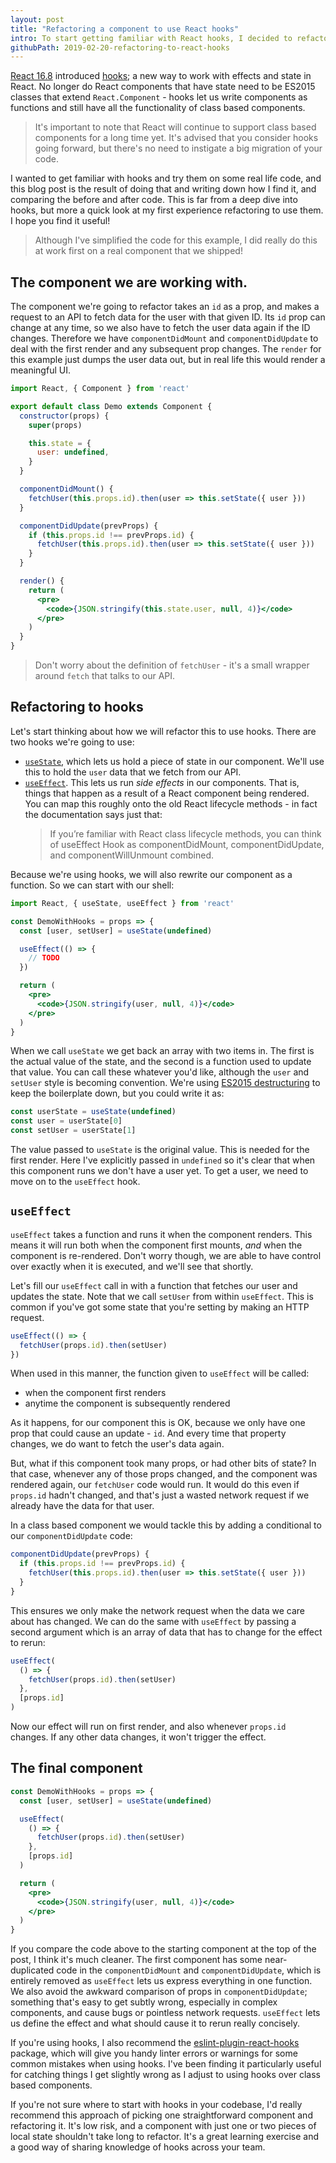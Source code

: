```yaml
---
layout: post
title: "Refactoring a component to use React hooks"
intro: To start getting familiar with React hooks, I decided to refactor a component from setState to hooks and see how it went.
githubPath: 2019-02-20-refactoring-to-react-hooks
---
```


[React 16.8](https://reactjs.org/blog/2019/02/06/react-v16.8.0.html) introduced
[hooks](https://reactjs.org/docs/hooks-intro.html); a new way to work with
effects and state in React. No longer do React components that have state need
to be ES2015 classes that extend `React.Component` - hooks let us write
components as functions and still have all the functionality of class based
components.

> It's important to note that React will continue to support class based
> components for a long time yet. It's advised that you consider hooks going
> forward, but there's no need to instigate a big migration of your code.

I wanted to get familiar with hooks and try them on some real life code, and
this blog post is the result of doing that and writing down how I find it, and
comparing the before and after code. This is far from a deep dive into hooks,
but more a quick look at my first experience refactoring to use them. I hope you
find it useful!

> Although I've simplified the code for this example, I did really do this at
> work first on a real component that we shipped!

## The component we are working with.

The component we're going to refactor takes an `id` as a prop, and makes a
request to an API to fetch data for the user with that given ID. Its `id` prop
can change at any time, so we also have to fetch the user data again if the ID
changes. Therefore we have `componentDidMount` and `componentDidUpdate` to deal
with the first render and any subsequent prop changes. The `render` for this
example just dumps the user data out, but in real life this would render a
meaningful UI.

```jsx
import React, { Component } from 'react'

export default class Demo extends Component {
  constructor(props) {
    super(props)

    this.state = {
      user: undefined,
    }
  }

  componentDidMount() {
    fetchUser(this.props.id).then(user => this.setState({ user }))
  }

  componentDidUpdate(prevProps) {
    if (this.props.id !== prevProps.id) {
      fetchUser(this.props.id).then(user => this.setState({ user }))
    }
  }

  render() {
    return (
      <pre>
        <code>{JSON.stringify(this.state.user, null, 4)}</code>
      </pre>
    )
  }
}
```

> Don't worry about the definition of `fetchUser` - it's a small wrapper around
> `fetch` that talks to our API.

## Refactoring to hooks

Let's start thinking about how we will refactor this to use hooks. There are two
hooks we're going to use:

* [`useState`](https://reactjs.org/docs/hooks-state.html), which lets us hold a
  piece of state in our component. We'll use this to hold the `user` data that
  we fetch from our API.
* [`useEffect`](https://reactjs.org/docs/hooks-effect.html). This lets us run
  _side effects_ in our components. That is, things that happen as a result of a
  React component being rendered. You can map this roughly onto the old React
  lifecycle methods - in fact the documentation says just that:
  > If you’re familiar with React class lifecycle methods, you can think of
  > useEffect Hook as componentDidMount, componentDidUpdate, and
  > componentWillUnmount combined.

Because we're using hooks, we will also rewrite our component as a function. So
we can start with our shell:

```jsx
import React, { useState, useEffect } from 'react'

const DemoWithHooks = props => {
  const [user, setUser] = useState(undefined)

  useEffect(() => {
    // TODO
  })

  return (
    <pre>
      <code>{JSON.stringify(user, null, 4)}</code>
    </pre>
  )
}
```

When we call `useState` we get back an array with two items in. The first is the
actual value of the state, and the second is a function used to update that
value. You can call these whatever you'd like, although the `user` and `setUser`
style is becoming convention. We're using
[ES2015 destructuring](/es6-destructuring/) to keep the boilerplate down, but
you could write it as:

```jsx
const userState = useState(undefined)
const user = userState[0]
const setUser = userState[1]
```

The value passed to `useState` is the original value. This is needed for the
first render. Here I've explicitly passed in `undefined` so it's clear that when
this component runs we don't have a user yet. To get a user, we need to move on
to the `useEffect` hook.

## `useEffect`

`useEffect` takes a function and runs it when the component renders. This means
it will run both when the component first mounts, _and_ when the component is
re-rendered. Don't worry though, we are able to have control over exactly when
it is executed, and we'll see that shortly.

Let's fill our `useEffect` call in with a function that fetches our user and
updates the state. Note that we call `setUser` from within `useEffect`. This is
common if you've got some state that you're setting by making an HTTP request.

```jsx
useEffect(() => {
  fetchUser(props.id).then(setUser)
})
```

When used in this manner, the function given to `useEffect` will be called:

* when the component first renders
* anytime the component is subsequently rendered

As it happens, for our component this is OK, because we only have one prop that
could cause an update - `id`. And every time that property changes, we do want
to fetch the user's data again.

But, what if this component took many props, or had other bits of state? In that
case, whenever any of those props changed, and the component was rendered again,
our `fetchUser` code would run. It would do this even if `props.id` hadn't
changed, and that's just a wasted network request if we already have the data
for that user.

In a class based component we would tackle this by adding a conditional to our
`componentDidUpdate` code:

```jsx
componentDidUpdate(prevProps) {
  if (this.props.id !== prevProps.id) {
    fetchUser(this.props.id).then(user => this.setState({ user }))
  }
}
```

This ensures we only make the network request when the data we care about has
changed. We can do the same with `useEffect` by passing a second argument which
is an array of data that has to change for the effect to rerun:

```jsx
useEffect(
  () => {
    fetchUser(props.id).then(setUser)
  },
  [props.id]
)
```

Now our effect will run on first render, and also whenever `props.id` changes.
If any other data changes, it won't trigger the effect.

## The final component

```jsx
const DemoWithHooks = props => {
  const [user, setUser] = useState(undefined)

  useEffect(
    () => {
      fetchUser(props.id).then(setUser)
    },
    [props.id]
  )

  return (
    <pre>
      <code>{JSON.stringify(user, null, 4)}</code>
    </pre>
  )
}
```

If you compare the code above to the starting component at the top of the post,
I think it's much cleaner. The first component has some near-duplicated code in
the `componentDidMount` and `componentDidUpdate`, which is entirely removed as
`useEffect` lets us express everything in one function. We also avoid the
awkward comparison of props in `componentDidUpdate`; something that's easy to
get subtly wrong, especially in complex components, and cause bugs or pointless
network requests. `useEffect` lets us define the effect and what should cause it
to rerun really concisely.

If you're using hooks, I also recommend the
[eslint-plugin-react-hooks](https://www.npmjs.com/package/eslint-plugin-react-hooks)
package, which will give you handy linter errors or warnings for some common
mistakes when using hooks. I've been finding it particularly useful for catching
things I get slightly wrong as I adjust to using hooks over class based
components.

If you're not sure where to start with hooks in your codebase, I'd really
recommend this approach of picking one straightforward component and refactoring
it. It's low risk, and a component with just one or two pieces of local state
shouldn't take long to refactor. It's a great learning exercise and a good way
of sharing knowledge of hooks across your team.
